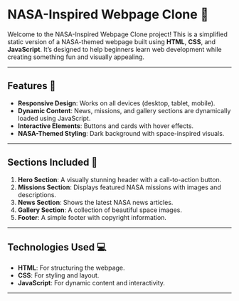 # NASA-Inspired Webpage Clone 🚀

Welcome to the NASA-Inspired Webpage Clone project! This is a simplified static version of a NASA-themed webpage built using **HTML**, **CSS**, and **JavaScript**. It’s designed to help beginners learn web development while creating something fun and visually appealing.

---

## Features 🌟

- **Responsive Design**: Works on all devices (desktop, tablet, mobile).
- **Dynamic Content**: News, missions, and gallery sections are dynamically loaded using JavaScript.
- **Interactive Elements**: Buttons and cards with hover effects.
- **NASA-Themed Styling**: Dark background with space-inspired visuals.

---

## Sections Included 📂

1. **Hero Section**: A visually stunning header with a call-to-action button.
2. **Missions Section**: Displays featured NASA missions with images and descriptions.
3. **News Section**: Shows the latest NASA news articles.
4. **Gallery Section**: A collection of beautiful space images.
5. **Footer**: A simple footer with copyright information.

---

## Technologies Used 💻

- **HTML**: For structuring the webpage.
- **CSS**: For styling and layout.
- **JavaScript**: For dynamic content and interactivity.

---